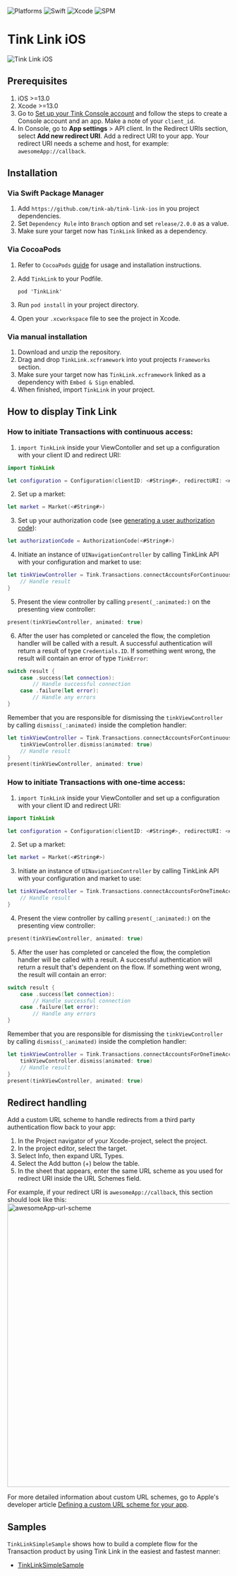 ![Platforms](https://img.shields.io/badge/Platforms-iOS_13_14_15_16-brightgreen)
![Swift](https://img.shields.io/badge/Swift-5.7-blue)
![Xcode](https://img.shields.io/badge/Xcode-13_14-yellowgreen)
![SPM](https://img.shields.io/badge/SPM-compatible-orange)

# Tink Link iOS

![Tink Link iOS](https://user-images.githubusercontent.com/3734694/208090845-ee370e16-9a4c-4c4a-bf0a-eea6c7742e74.png)

## Prerequisites

1. iOS >=13.0
2. Xcode >=13.0
3. Go to [Set up your Tink Console account](https://docs.tink.com/resources/getting-started/set-up-your-account) and follow the steps to create a Console account and an app. Make a note of your `client_id`.
4. In Console, go to **App settings** > API client. In the Redirect URIs section, select **Add new redirect URI**. Add a redirect URI to your app. Your redirect URI needs a scheme and host, for example: `awesomeApp://callback`.

## Installation

### Via Swift Package Manager
1. Add `https://github.com/tink-ab/tink-link-ios` in you project dependencies.
2. Set `Dependency Rule` into `Branch` option and set `release/2.0.0` as a value.
3. Make sure your target now has `TinkLink` linked as a dependency.

### Via CocoaPods
1. Refer to `CocoaPods` [guide](https://guides.cocoapods.org/using/using-cocoapods.html) for usage and installation instructions.
2. Add `TinkLink` to your Podfile.
    ```
    pod 'TinkLink'
    ```
3. Run `pod install` in your project directory.

4. Open your `.xcworkspace` file to see the project in Xcode.

### Via manual installation

1. Download and unzip the repository.
2. Drag and drop `TinkLink.xcframework` into yout projects `Frameworks` section.
3. Make sure your target now has `TinkLink.xcframework` linked as a dependency with `Embed & Sign` enabled.
4. When finished, import `TinkLink` in your project.

## How to display Tink Link

### How to initiate Transactions with continuous access:

1. `import TinkLink` inside your ViewContoller and set up a configuration with your client ID and redirect URI:

```swift
import TinkLink

let configuration = Configuration(clientID: <#String#>, redirectURI: <#String#>)
```

2. Set up a market:

```swift
let market = Market(<#String#>)
```

3. Set up your authorization code (see [generating a user authorization code](https://docs.tink.com/resources/tink-link-web/tink-link-web-permanent-users#generate-a-user-authorization-code)):

```swift
let authorizationCode = AuthorizationCode(<#String#>)
```

4. Initiate an instance of `UINavigationController` by calling TinkLink API with your configuration and market to use:

```swift
let tinkViewController = Tink.Transactions.connectAccountsForContinuousAccess(configuration: configuration, market: market, authorizationCode: authorizationCode) { result in
    // Handle result
}
```

5. Present the view controller by calling `present(_:animated:)` on the presenting view controller:

```swift
present(tinkViewController, animated: true)
```

6. After the user has completed or canceled the flow, the completion handler will be called with a result. A successful authentication will return a result of type `Credentials.ID`. If something went wrong, the result will contain an error of type `TinkError`:

```swift
switch result {
    case .success(let connection):
        // Handle successful connection
    case .failure(let error):
        // Handle any errors
}
```

Remember that you are responsible for dismissing the `tinkViewController` by calling `dismiss(_:animated)` inside the completion handler:

```swift
let tinkViewController = Tink.Transactions.connectAccountsForContinuousAccess(configuration: configuration, market: market, authorizationCode: authorizationCode) { result in
    tinkViewController.dismiss(animated: true)
    // Handle result
}
present(tinkViewController, animated: true)
```

### How to initiate Transactions with one-time access:

1. `import TinkLink` inside your ViewContoller and set up a configuration with your client ID and redirect URI:

```swift
import TinkLink

let configuration = Configuration(clientID: <#String#>, redirectURI: <#String#>)
```

2. Set up a market:

```swift
let market = Market(<#String#>)
```

3. Initiate an instance of `UINavigationController` by calling TinkLink API with your configuration and market to use:

```swift
let tinkViewController = Tink.Transactions.connectAccountsForOneTimeAccess(configuration: configuration, market: market) { result in
    // Handle result
}
```

4. Present the view controller by calling `present(_:animated:)` on the presenting view controller:

```swift
present(tinkViewController, animated: true)
```

5. After the user has completed or canceled the flow, the completion handler will be called with a result. A successful authentication will return a result that's dependent on the flow. If something went wrong, the result will contain an error:

```swift
switch result {
    case .success(let connection):
        // Handle successful connection
    case .failure(let error):
        // Handle any errors
}
```

Remember that you are responsible for dismissing the `tinkViewController` by calling `dismiss(_:animated)` inside the completion handler:

```swift
let tinkViewController = Tink.Transactions.connectAccountsForOneTimeAccess(configuration: configuration, market: market) { result in
    tinkViewController.dismiss(animated: true)
    // Handle result
}
present(tinkViewController, animated: true)
```

## Redirect handling

Add a custom URL scheme to handle redirects from a third party authentication flow back to your app:

1. In the Project navigator of your Xcode-project, select the project.
2. In the project editor, select the target.
3. Select Info, then expand URL Types.
4. Select the Add button (+) below the table.
5. In the sheet that appears, enter the same URL scheme as you used for redirect URI inside the URL Schemes field.

For example, if your redirect URI is `awesomeApp://callback`, this section should look like this:
<img width="642" alt="awesomeApp-url-scheme" src="https://user-images.githubusercontent.com/3734694/208428783-b1c5bf61-80c4-4c68-ac03-14544fb20865.png">

For more detailed information about custom URL schemes, go to Apple's developer article [Defining a custom URL scheme for your app](https://developer.apple.com/documentation/xcode/defining-a-custom-url-scheme-for-your-app).

## Samples

`TinkLinkSimpleSample` shows how to build a complete flow for the Transaction product by using Tink Link in the easiest and fastest manner:
- [TinkLinkSimpleSample](Samples/TinkLinkSimpleSample)
